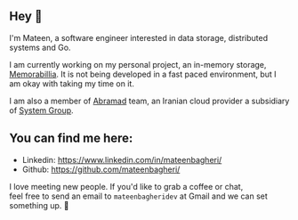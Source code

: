 ## Hey 👋

I'm Mateen, a software engineer interested in
data storage, distributed systems and Go.

I am currently working on my personal project, an in-memory storage, [Memorabillia](https://github.com/mateenbagheri/memorabilia). It is not being developed in a fast paced environment, but I am okay with taking my time on it.

I am also a member of [Abramad](https://www.abramad.com/) team, an Iranian cloud provider a subsidiary of [System Group](https://www.systemgroup.net/).


## You can find me here:

- Linkedin: https://www.linkedin.com/in/mateenbagheri/
- ️Github: https://github.com/mateenbagheri/

I love meeting new people. If you'd like to grab a coffee or chat,  
feel free to send an email to `mateenbagheridev` at Gmail and we can set something up. 🙂
